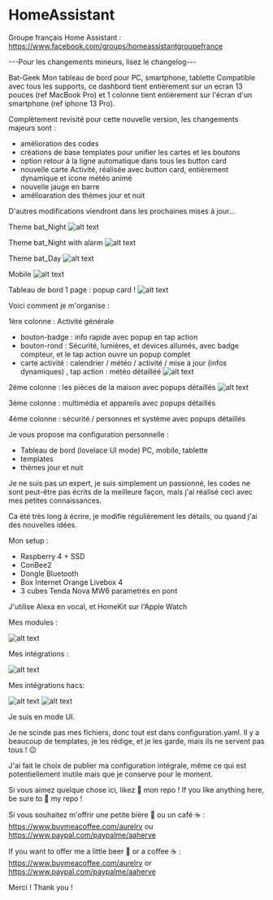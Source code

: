 # HomeAssistant

Groupe français Home Assistant : https://www.facebook.com/groups/homeassistantgroupefrance


---Pour les changements mineurs, lisez le changelog---

Bat-Geek 
Mon tableau de bord pour PC, smartphone, tablette
Compatible avec tous les supports, ce dashbord tient entièrement sur un ecran 13 pouces (ref MacBook Pro) et 1 colonne tient entièrement sur l'écran d'un smartphone (ref iphone 13 Pro). 

Complètement revisité pour cette nouvelle version, les changements majeurs sont : 
- amélioration des codes 
- créations de base templates pour unifier les cartes et les boutons 
- option retour à la ligne automatique dans tous les button card 
- nouvelle carte Activité, réalisée avec button card, entièrement dynamique et icone météo animé
- nouvelle jauge en barre 
- amélioaration des thèmes jour et nuit 

D'autres modifications viendront dans les prochaines mises à jour...


Theme bat_Night
![alt text](https://github.com/herveaurel/HomeAssistant/blob/main/Captures/dashboard_night.jpg)

Theme bat_Night with alarm
![alt text](https://github.com/herveaurel/HomeAssistant/blob/main/Captures/dashboard_alarm.jpg)

Theme bat_Day
![alt text](https://github.com/herveaurel/HomeAssistant/blob/main/Captures/dashboard_clear.jpg)

Mobile
![alt text](https://github.com/herveaurel/HomeAssistant/blob/main/Captures/dashboard_smartphone.jpg)

Tableau de bord 1 page : popup card ! 
![alt text](https://github.com/herveaurel/HomeAssistant/blob/main/Captures/popup.jpg)

 
Voici comment je m'organise : 

1ère colonne : Activité générale 
- bouton-badge : info rapide avec popup en tap action
- bouton-rond : Sécurité, lumières, et devices allumés, avec badge compteur, et le tap action ouvre un popup complet 
- carte activité : calendrier / météo / activité / mise à jour (infos dynamiques) , tap action : météo détailléé 
![alt text](https://github.com/herveaurel/HomeAssistant/blob/main/Captures/colonne_activite.jpg)

2ème colonne : les pièces de la maison avec popups détaillés
![alt text](https://github.com/herveaurel/HomeAssistant/blob/main/Captures/colonne_pieces.png)

3ème colonne : multimédia et appareils avec popups détaillés

4ème colonne : sécurité / personnes et système avec popups détaillés


Je vous propose ma configuration personnelle :
- Tableau de bord (lovelace UI mode) PC, mobile, tablette
- templates
- thèmes jour et nuit

Je ne suis pas un expert, je suis simplement un passionné, les codes ne sont peut-être pas écrits de la meilleure façon, mais j'ai réalisé ceci avec mes petites connaissances.

Ca été très long à écrire, je modifie régulièrement les détails, ou quand j'ai des nouvelles idées. 

Mon setup :
- Raspberry 4 + SSD
- ConBee2
- Dongle Bluetooth 
- Box Internet Orange Livebox 4
- 3 cubes Tenda Nova MW6 parametrés en pont 

J'utilise Alexa en vocal, et HomeKit sur l'Apple Watch


Mes modules :

![alt text](https://github.com/herveaurel/HomeAssistant/blob/main/Captures/modules.jpg)

Mes intégrations :

![alt text](https://github.com/herveaurel/HomeAssistant/blob/main/Captures/integrations.jpg)

Mes intégrations  hacs:

![alt text](https://github.com/herveaurel/HomeAssistant/blob/main/Captures/integrations_hacs.jpg)
![alt text](https://github.com/herveaurel/HomeAssistant/blob/main/Captures/integrations_hacs2.jpg)


Je suis en mode UI.
 
Je ne scinde pas mes fichiers, donc tout est dans configuration.yaml. 
Il y a beaucoup de templates, je les rédige, et je les garde, mais ils ne servent pas tous ! 😉

J'ai fait le choix de publier ma configuration intégrale, même ce qui est potentiellement inutile mais que je conserve pour le moment. 

Si vous aimez quelque chose ici, likez 🌟 mon repo !
If you like anything here, be sure to 🌟 my repo !

Si vous souhaitez m'offrir une petite bière 🍺 ou un café ☕️ : https://www.buymeacoffee.com/aurelrv ou https://www.paypal.com/paypalme/aaherve

If you want to offer me a little beer 🍺 or a coffee ☕️ : https://www.buymeacoffee.com/aurelrv or https://www.paypal.com/paypalme/aaherve

Merci ! 
Thank you !